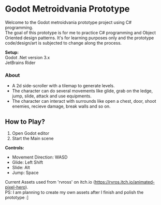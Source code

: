 # Godot Metroidvania Prototype

Welcome to the Godot metroidvania prototype project using C# programming.\
The goal of this prototype is for me to practice C# programming and Object Oriented design patterns.
It's for learning purposes only and the prototype code/design/art is subjected to change along the process.

**Setup:**\
Godot .Net version 3.x\
JetBrains Rider

### About
- A 2d side-scroller with a tilemap to generate levels.
- The character can do several movements like glide, grab on the ledge, jump, slide, attack and use equipments.
- The character can interact with surrounds like open a chest, door, shoot enemies, recieve damage, break walls and so on.

## How to Play?

1. Open Godot editor
2. Start the Main scene


**Controls:**
- Movement Direction: WASD
- Glide: Left Shift
- Slide: Alt
- Jump: Space


Current Assets used from 'rvross' on itch.io (https://rvros.itch.io/animated-pixel-hero). \
PS: I am planning to create my own assets after I finish and polish the prototype :]
